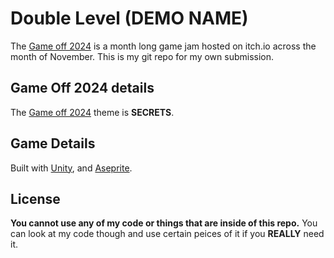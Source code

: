 # Double Level (DEMO NAME)

The [Game off 2024](https://itch.io/jam/game-off-2024) is a month long game jam hosted on itch.io across the month of November. This is my git repo for my own submission. 

## Game Off 2024 details

The [Game off 2024](https://itch.io/jam/game-off-2024) theme is **SECRETS**.

## Game Details

Built with [Unity](https://unity.com/), and [Aseprite](https://www.aseprite.org/).

## License

**You cannot use any of my code or things that are inside of this repo.** You can look at my code though and use certain peices of it if you **REALLY** need it.
